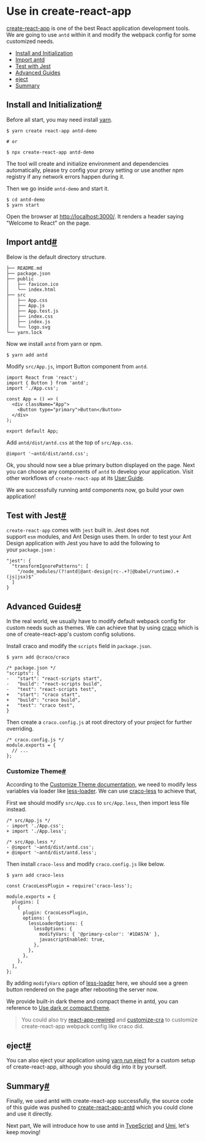 # Use in create-react-app[](https://github.com/ant-design/ant-design/edit/master/docs/react/use-with-create-react-app.en-US.md)

[create-react-app](https://github.com/facebookincubator/create-react-app) is one of the best React application development tools. We are going to use `antd` within it and modify the webpack config for some customized needs.

- [Install and Initialization](https://ant.design/docs/react/use-with-create-react-app#Install-and-Initialization "Install and Initialization")
- [Import antd](https://ant.design/docs/react/use-with-create-react-app#Import-antd "Import antd")
- [Test with Jest](https://ant.design/docs/react/use-with-create-react-app#Test-with-Jest "Test with Jest")
- [Advanced Guides](https://ant.design/docs/react/use-with-create-react-app#Advanced-Guides "Advanced Guides")
- [eject](https://ant.design/docs/react/use-with-create-react-app#eject "eject")
- [Summary](https://ant.design/docs/react/use-with-create-react-app#Summary "Summary")

## Install and Initialization[#](https://ant.design/docs/react/use-with-create-react-app#Install-and-Initialization)

Before all start, you may need install [yarn](https://github.com/yarnpkg/yarn/).

```
$ yarn create react-app antd-demo

# or

$ npx create-react-app antd-demo
```

The tool will create and initialize environment and dependencies automatically, please try config your proxy setting or use another npm registry if any network errors happen during it.

Then we go inside `antd-demo` and start it.

```
$ cd antd-demo
$ yarn start
```

Open the browser at <http://localhost:3000/>. It renders a header saying "Welcome to React" on the page.

## Import antd[#](https://ant.design/docs/react/use-with-create-react-app#Import-antd)

Below is the default directory structure.

```
├── README.md
├── package.json
├── public
│   ├── favicon.ico
│   └── index.html
├── src
│   ├── App.css
│   ├── App.js
│   ├── App.test.js
│   ├── index.css
│   ├── index.js
│   └── logo.svg
└── yarn.lock
```

Now we install `antd` from yarn or npm.

```
$ yarn add antd
```

Modify `src/App.js`, import Button component from `antd`.

```
import React from 'react';
import { Button } from 'antd';
import './App.css';

const App = () => (
  <div className="App">
    <Button type="primary">Button</Button>
  </div>
);

export default App;
```

Add `antd/dist/antd.css` at the top of `src/App.css`.

```
@import '~antd/dist/antd.css';
```

Ok, you should now see a blue primary button displayed on the page. Next you can choose any components of `antd` to develop your application. Visit other workflows of `create-react-app` at its [User Guide](https://create-react-app.dev/docs/getting-started).

We are successfully running antd components now, go build your own application!

## Test with Jest[#](https://ant.design/docs/react/use-with-create-react-app#Test-with-Jest)

`create-react-app` comes with `jest` built in. Jest does not support `esm` modules, and Ant Design uses them. In order to test your Ant Design application with Jest you have to add the following to your `package.json` :

```
"jest": {
  "transformIgnorePatterns": [
    "/node_modules/(?!antd|@ant-design|rc-.+?|@babel/runtime).+(js|jsx)$"
  ]
}
```

## Advanced Guides[#](https://ant.design/docs/react/use-with-create-react-app#Advanced-Guides)

In the real world, we usually have to modify default webpack config for custom needs such as themes. We can achieve that by using [craco](https://github.com/gsoft-inc/craco) which is one of create-react-app's custom config solutions.

Install craco and modify the `scripts` field in `package.json`.

```
$ yarn add @craco/craco
```

```
/* package.json */
"scripts": {
-   "start": "react-scripts start",
-   "build": "react-scripts build",
-   "test": "react-scripts test",
+   "start": "craco start",
+   "build": "craco build",
+   "test": "craco test",
}
```

Then create a `craco.config.js` at root directory of your project for further overriding.

```
/* craco.config.js */
module.exports = {
  // ...
};
```

### Customize Theme[#](https://ant.design/docs/react/use-with-create-react-app#Customize-Theme)

According to the [Customize Theme documentation](https://ant.design/docs/react/customize-theme), we need to modify less variables via loader like [less-loader](https://github.com/webpack/less-loader). We can use [craco-less](https://github.com/DocSpring/craco-less) to achieve that,

First we should modify `src/App.css` to `src/App.less`, then import less file instead.

```
/* src/App.js */
- import './App.css';
+ import './App.less';
```

```
/* src/App.less */
- @import '~antd/dist/antd.css';
+ @import '~antd/dist/antd.less';
```

Then install `craco-less` and modify `craco.config.js` like below.

```
$ yarn add craco-less
```

```
const CracoLessPlugin = require('craco-less');

module.exports = {
  plugins: [
    {
      plugin: CracoLessPlugin,
      options: {
        lessLoaderOptions: {
          lessOptions: {
            modifyVars: { '@primary-color': '#1DA57A' },
            javascriptEnabled: true,
          },
        },
      },
    },
  ],
};
```

By adding `modifyVars` option of [less-loader](https://github.com/webpack/less-loader#less-options) here, we should see a green button rendered on the page after rebooting the server now.

We provide built-in dark theme and compact theme in antd, you can reference to [Use dark or compact theme](https://ant.design/docs/react/customize-theme#Use-dark-or-compact-theme).

> You could also try [react-app-rewired](https://github.com/timarney/react-app-rewired) and [customize-cra](https://github.com/arackaf/customize-cra) to customize create-react-app webpack config like craco did.

## eject[#](https://ant.design/docs/react/use-with-create-react-app#eject)

You can also eject your application using [yarn run eject](https://facebook.github.io/create-react-app/docs/available-scripts#npm-run-eject) for a custom setup of create-react-app, although you should dig into it by yourself.

## Summary[#](https://ant.design/docs/react/use-with-create-react-app#Summary)

Finally, we used antd with create-react-app successfully, the source code of this guide was pushed to [create-react-app-antd](https://github.com/ant-design/create-react-app-antd) which you could clone and use it directly.

Next part, We will introduce how to use antd in [TypeScript](https://ant.design/docs/react/use-in-typescript) and [Umi](https://ant.design/docs/react/practical-projects), let's keep moving!
